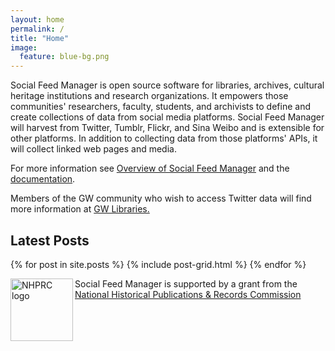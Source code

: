 ```yaml
---
layout: home 
permalink: /
title: "Home"
image:
  feature: blue-bg.png
---
```

<div class="tiles">
  <div class="tile"><p>Social Feed Manager is open source software for libraries, archives, cultural heritage institutions and research organizations. It empowers those communities' researchers, faculty, students, and archivists to define and create collections of data from social media platforms. Social Feed Manager will harvest from Twitter, Tumblr, Flickr, and Sina Weibo and is extensible for other platforms.  In addition to collecting data from those platforms' APIs, it will collect linked web pages and media.</p>
  <p>For more information see <a href="{{ site.github.url }}/about/overview">Overview of Social Feed Manager</a> and the <a href="https://sfm.readthedocs.org">documentation</a>.</p> 

  <p>Members of the GW community who wish to access Twitter data will find more information at <a href="https://library.gwu.edu/scholarly-technology-group/social-feed-manager">GW Libraries.</a></p></div> 
  <div class="tile"><h2>Latest Posts</h2></div>
  {% for post in site.posts %}
	{% include post-grid.html %}
  {% endfor %}
  <div class="tile"><p><img src="{{ site.github.url }}/images/nhprc-logo.png" width="100" alt="NHPRC logo" align="left">Social Feed Manager is supported by a grant from the
  <a href="http://www.archives.gov/nhprc/">National Historical Publications & Records Commission</a></p>
  </div>
</div><!-- /.tiles -->
